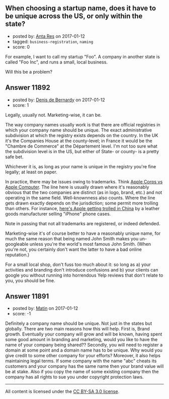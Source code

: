 ## When choosing a startup name, does it have to be unique across the US, or only within the state?

- posted by: [Anta Res](https://stackexchange.com/users/7585814/anta-res) on 2017-01-12
- tagged: `business-registration`, `naming`
- score: 0

<p>For example, I want to call my startup "Foo". A company in another state is called "Foo Inc", and runs a small, local business.</p>

<p>Will this be a problem?</p>



## Answer 11892

- posted by: [Denis de Bernardy](https://stackexchange.com/users/182468/denis-de-bernardy) on 2017-01-12
- score: 1

<p>Legally, usually not. Marketing-wise, it can be.</p>

<p>The way company names usually work is that there are official registries in which your company name should be unique. The exact administrative subdivision at which the registry exists depends on the country. In the UK it's the Companies House at the county-level; in France it would be the "Chambre de Commerce" at the Département level. I'm not too sure what the subdivision level is in the US, but either of State- or county- is a pretty safe bet.</p>

<p>Whichever it is, as long as your name is unique in the registry you're fine legally; at least on paper.</p>

<p>In practice, there may be issues owing to trademarks. Think <a href="https://en.wikipedia.org/wiki/Apple_Corps_v_Apple_Computer" rel="nofollow noreferrer">Apple Corps vs Apple Computer</a>. The line here is usually drawn where it's reasonably obvious that the two companies are distinct (as in logo, brand, etc.) and not operating in the same field. Well-knownness also counts. Where the line gets drawn exactly depends on the jurisdiction; some permit more trolling than others. For instance, <a href="http://www.bbc.com/news/business-36200481" rel="nofollow noreferrer">here's Apple getting trolled in China</a> by a leather goods manufacturer selling "iPhone" phone cases.</p>

<p>Note in passing that not all trademarks are registered, or indeed defended.</p>

<p>Marketing-wise it's of course better to have a reasonably unique name, for much the same reason that being named John Smith makes you un-googleable unless you're the world's most famous John Smith. (When you're not, you certainly don't want the latter to have a bad online reputation.)</p>

<p>For a small local shop, don't fuss too much about it: so long as a) your activities and branding don't introduce confusions and b) your clients can google you without running into horrendous Yelp reviews that don't relate to you, you should be fine.</p>



## Answer 11891

- posted by: [Matin](https://stackexchange.com/users/2715241/matin) on 2017-01-12
- score: -1

<p>Definitely a company name should be unique. Not just in the states but globally. There are two main reasons how this will help. 
First is, Brand growth. Eventually your company will grow and will be known, having spent some good amount in branding and marketing, would you like to have the name of your company being shared?? Secondly, you will need to register a domain at some point and a domain name has to be unique. Why would you give credit to some other company for your efforts? Moreover, it also helps maintaining legal terms. If some company with the name "abc" cheats its customers and your company has the same name then your brand value will be at stake. Also if you copy the name of some existing company then the company has all rights to sue you under copyright protection laws.</p>




---

All content is licensed under the [CC BY-SA 3.0 license](https://creativecommons.org/licenses/by-sa/3.0/).
